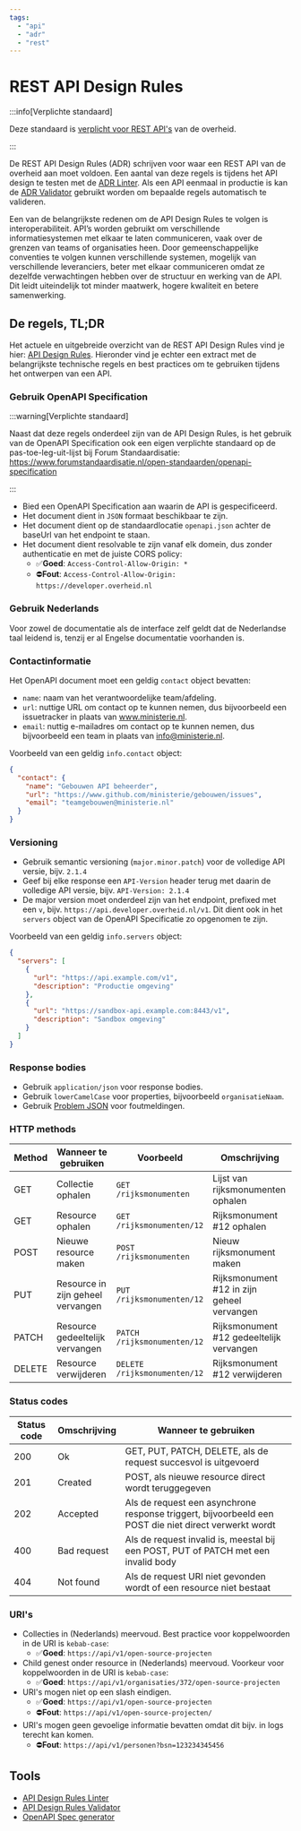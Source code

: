 ```yaml
---
tags:
  - "api"
  - "adr"
  - "rest"
---
```


# REST API Design Rules

:::info[Verplichte standaard]

Deze standaard is [verplicht voor REST API's](https://www.forumstandaardisatie.nl/open-standaarden/rest-api-design-rules) van de overheid.

:::

De REST API Design Rules (ADR) schrijven voor waar een REST API van de overheid aan moet voldoen. Een aantal van deze regels is tijdens het API design te testen met de [ADR Linter](../tools/api-design-rules-linter.md). Als een API eenmaal in productie is kan de [ADR Validator](../tools/api-design-rules-validator) gebruikt worden om bepaalde regels automatisch te valideren.

Een van de belangrijkste redenen om de API Design Rules te volgen is interoperabiliteit. API’s worden gebruikt om verschillende informatiesystemen met elkaar te laten communiceren, vaak over de grenzen van teams of organisaties heen. Door gemeenschappelijke conventies te volgen kunnen verschillende systemen, mogelijk van verschillende leveranciers, beter met elkaar communiceren omdat ze dezelfde verwachtingen hebben over de structuur en werking van de API. Dit leidt uiteindelijk tot minder maatwerk, hogere kwaliteit en betere samenwerking.

## De regels, TL;DR

Het actuele en uitgebreide overzicht van de REST API Design Rules vind je hier: [API Design Rules](https://logius-standaarden.github.io/API-Design-Rules/#normative-design-rules). Hieronder vind je echter een extract met de belangrijkste technische regels en best practices om te gebruiken tijdens het ontwerpen van een API.

### Gebruik OpenAPI Specification

:::warning[Verplichte standaard]

Naast dat deze regels onderdeel zijn van de API Design Rules, is het gebruik van de OpenAPI Specification ook een eigen verplichte standaard op de pas-toe-leg-uit-lijst bij Forum Standaardisatie: https://www.forumstandaardisatie.nl/open-standaarden/openapi-specification

:::

- Bied een OpenAPI Specification aan waarin de API is gespecificeerd.
- Het document dient in `JSON` formaat beschikbaar te zijn.
- Het document dient op de standaardlocatie `openapi.json` achter de baseUrl van het endpoint te staan.
- Het document dient resolvable te zijn vanaf elk domein, dus zonder authenticatie en met de juiste CORS policy:
  - ✅**Goed**: `Access-Control-Allow-Origin: *`
  - ⛔️**Fout**: `Access-Control-Allow-Origin: https://developer.overheid.nl`

### Gebruik Nederlands

Voor zowel de documentatie als de interface zelf geldt dat de Nederlandse taal leidend is, tenzij er al Engelse documentatie voorhanden is.

### Contactinformatie

Het OpenAPI document moet een geldig `contact` object bevatten:

- `name`: naam van het verantwoordelijke team/afdeling.
- `url`: nuttige URL om contact op te kunnen nemen, dus bijvoorbeeld een issuetracker in plaats van www.ministerie.nl.
- `email`: nuttig e-mailadres om contact op te kunnen nemen, dus bijvoorbeeld een team in plaats van info@ministerie.nl.

Voorbeeld van een geldig `info.contact` object:

```json
{
  "contact": {
    "name": "Gebouwen API beheerder",
    "url": "https://www.github.com/ministerie/gebouwen/issues",
    "email": "teamgebouwen@ministerie.nl"
  }
}
```

### Versioning

- Gebruik semantic versioning (`major.minor.patch`) voor de volledige API versie, bijv. `2.1.4`
- Geef bij elke response een `API-Version` header terug met daarin de volledige API versie, bijv. `API-Version: 2.1.4`
- De major version moet onderdeel zijn van het endpoint, prefixed met een `v`, bijv. `https://api.developer.overheid.nl/v1`. Dit dient ook in het `servers` object van de OpenAPI Specificatie zo opgenomen te zijn.

Voorbeeld van een geldig `info.servers` object:

```json
{
  "servers": [
    {
      "url": "https://api.example.com/v1",
      "description": "Productie omgeving"
    },
    {
      "url": "https://sandbox-api.example.com:8443/v1",
      "description": "Sandbox omgeving"
    }
  ]
}
```

### Response bodies

- Gebruik `application/json` voor response bodies.
- Gebruik `lowerCamelCase` voor properties, bijvoorbeeld `organisatieNaam`.
- Gebruik [Problem JSON](./problem-json) voor foutmeldingen.

### HTTP methods

| Method | Wanneer te gebruiken | Voorbeeld | Omschrijving |
| - | - | - | - |
| GET | Collectie ophalen | `GET /rijksmonumenten` | Lijst van rijksmonumenten ophalen |
| GET | Resource ophalen | `GET /rijksmonumenten/12` | Rijksmonument #12 ophalen |
| POST | Nieuwe resource maken | `POST /rijksmonumenten` | Nieuw rijksmonument maken |
| PUT | Resource in zijn geheel vervangen | `PUT /rijksmonumenten/12` | Rijksmonument #12 in zijn geheel vervangen |
| PATCH | Resource gedeeltelijk vervangen | `PATCH /rijksmonumenten/12` | Rijksmonument #12 gedeeltelijk vervangen |
| DELETE | Resource verwijderen | `DELETE /rijksmonumenten/12` | Rijksmonument #12 verwijderen |

### Status codes

| Status code | Omschrijving | Wanneer te gebruiken |
| - | - | - |
| 200 | Ok | GET, PUT, PATCH, DELETE, als de request succesvol is uitgevoerd |
| 201 | Created | POST, als nieuwe resource direct wordt teruggegeven |
| 202 | Accepted | Als de request een asynchrone response triggert, bijvoorbeeld een POST die niet direct verwerkt wordt |
| 400 | Bad request  | Als de request invalid is, meestal bij een POST, PUT of PATCH met een invalid body |
| 404 | Not found | Als de request URI niet gevonden wordt of een resource niet bestaat |

### URI's

- Collecties in (Nederlands) meervoud. Best practice voor koppelwoorden in de URI is `kebab-case`:
  - ✅**Goed**:  `https://api/v1/open-source-projecten`
- Child genest onder resource in (Nederlands) meervoud. Voorkeur voor koppelwoorden in de URI is `kebab-case`:
  - ✅**Goed**:  `https://api/v1/organisaties/372/open-source-projecten`
- URI's mogen niet op een slash eindigen.
  - ✅**Goed**: `https://api/v1/open-source-projecten`
  - ⛔️**Fout**: `https://api/v1/open-source-projecten/`
- URI's mogen geen gevoelige informatie bevatten omdat dit bijv. in logs terecht kan komen.
  - ⛔️**Fout**: `https://api/v1/personen?bsn=123234345456`

## Tools

- [API Design Rules Linter](../tools/api-design-rules-linter)
- [API Design Rules Validator](../tools/api-design-rules-validator)
- [OpenAPI Spec generator](../tools/open-api-spec-generator)
